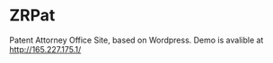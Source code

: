 # ZRPat
Patent Attorney Office Site, based on Wordpress. Demo is avalible at <a>http://165.227.175.1/</a>


